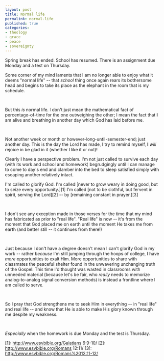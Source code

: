```yaml
---
layout: post
title: Normal life
permalink: normal-life
published: true
categories:
- theology
- grace
- peace
- sovereignty
---
```


Spring break has ended. School has resumed. There is an assignment due
Monday and a test on Thursday. 

Some corner of my mind laments that I am no longer able to enjoy what it
deems "normal life" -- that *school* thing once again rears its
bothersome head and begins to take its place as the elephant in the room
that is my schedule.

 

But this *is* normal life. I don't just mean the mathematical fact of
percentage-of-time for the one outweighing the other; I mean the fact
that I am alive and breathing in another day which God has laid before
me.

 

Not another week or month or however-long-until-semester-end; just
another day. This is the day the Lord has made, I try to remind myself,
I *will* rejoice in be glad in it (whether I like it or not)!

Clearly I have a perspective problem. I'm not just called to survive
each day (with its work and school and homework) begrudgingly until I
can manage to come to day's end and clamber into the bed to sleep
satisfied simply with escaping another relatively intact.

I'm called to glorify God. I'm called [never to grow weary in doing
good, but to seize every opportunity.][1] I'm called [not to be
slothful, but fervent in spirit, serving the Lord][2] -- by [remaining
constant in prayer.][3]

 

I don't see any exception made in those verses for the time that my mind
has fabricated as prior to "real life". "Real life" is now -- it's from
the moment that God placed me on earth until the moment He takes me from
earth (and better still -- it continues from there!)

 

Just because I don't have a degree doesn't mean I can't glorify God in
my work -- rather *because* I'm still jumping through the hoops of
college, I have *more* opportunities to exalt Him. More
opportunities to share with classmates the peaceful shelter found in the
unwavering unchanging truth of the Gospel. This time I'd thought was
wasted in classrooms with unneeded material (because let's be fair, who
*really* needs to memorize analog-to-analog signal conversion
methods) is instead a frontline where I am called to serve.

 

So I pray that God strengthens me to seek Him in everything -- in "real
life" and real life -- and know that He is able to make His glory known
through me despite my weakness.

 

*Especially* when the homework is due Monday and the test is
Thursday.



[1]: http://www.esvbible.org/Galatians 6:9-10/
[2]: http://www.esvbible.org/Romans 12:11/
[3]: http://www.esvbible.org/Romans%2012:11-12/
